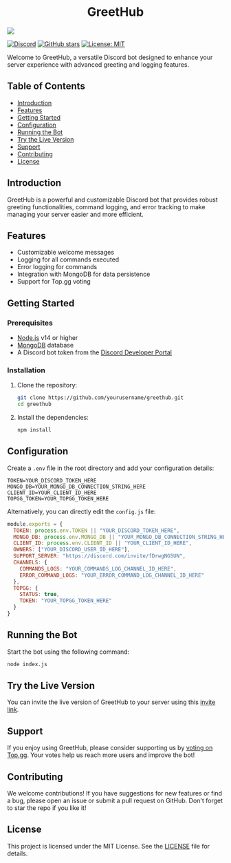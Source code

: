 <h1 align="center"> GreetHub </h1>

<img align="center" src="https://cdn.treobot.me/20240604_115918.jpg">


[![Discord](https://img.shields.io/discord/974995947379646534?label=Discord&logo=discord)](https://discord.com/invite/VDPp2g5ECU)
[![GitHub stars](https://img.shields.io/github/stars/devanshyadav2010/greethub?style=social)](https://github.com/yourusername/greethub)
[![License: MIT](https://img.shields.io/badge/License-MIT-yellow.svg)](https://opensource.org/licenses/MIT)

Welcome to GreetHub, a versatile Discord bot designed to enhance your server experience with advanced greeting and logging features.

## Table of Contents
- [Introduction](#introduction)
- [Features](#features)
- [Getting Started](#getting-started)
- [Configuration](#configuration)
- [Running the Bot](#running-the-bot)
- [Try the Live Version](#try-the-live-version)
- [Support](#support)
- [Contributing](#contributing)
- [License](#license)

## Introduction
GreetHub is a powerful and customizable Discord bot that provides robust greeting functionalities, command logging, and error tracking to make managing your server easier and more efficient.

## Features
- Customizable welcome messages
- Logging for all commands executed
- Error logging for commands
- Integration with MongoDB for data persistence
- Support for Top.gg voting

## Getting Started

### Prerequisites
- [Node.js](https://nodejs.org/en/download/) v14 or higher
- [MongoDB](https://www.mongodb.com/) database
- A Discord bot token from the [Discord Developer Portal](https://discord.com/developers/applications)

### Installation
1. Clone the repository:
   ```bash
   git clone https://github.com/yourusername/greethub.git
   cd greethub
   ```

2. Install the dependencies:
   ```bash
   npm install
   ```

## Configuration
Create a `.env` file in the root directory and add your configuration details:
```env
TOKEN=YOUR_DISCORD_TOKEN_HERE
MONGO_DB=YOUR_MONGO_DB_CONNECTION_STRING_HERE
CLIENT_ID=YOUR_CLIENT_ID_HERE
TOPGG_TOKEN=YOUR_TOPGG_TOKEN_HERE
```

Alternatively, you can directly edit the `config.js` file:
```javascript
module.exports = {
  TOKEN: process.env.TOKEN || "YOUR_DISCORD_TOKEN_HERE",
  MONGO_DB: process.env.MONGO_DB || "YOUR_MONGO_DB_CONNECTION_STRING_HERE",
  CLIENT_ID: process.env.CLIENT_ID || "YOUR_CLIENT_ID_HERE",
  OWNERS: ["YOUR_DISCORD_USER_ID_HERE"],
  SUPPORT_SERVER: "https://discord.com/invite/fDrwgNG5UN",
  CHANNELS: {
    COMMANDS_LOGS: "YOUR_COMMANDS_LOG_CHANNEL_ID_HERE",
    ERROR_COMMAND_LOGS: "YOUR_ERROR_COMMAND_LOG_CHANNEL_ID_HERE"
  },
  TOPGG: {
    STATUS: true,
    TOKEN: "YOUR_TOPGG_TOKEN_HERE"
  }
}
```

## Running the Bot
Start the bot using the following command:
```bash
node index.js
```

## Try the Live Version
You can invite the live version of GreetHub to your server using this [invite link](https://discord.com/oauth2/authorize?client_id=1157637157016584192&permissions=8&scope=bot+applications.commands).

## Support
If you enjoy using GreetHub, please consider supporting us by [voting on Top.gg](https://top.gg/bot/1157637157016584192/vote). Your votes help us reach more users and improve the bot!

## Contributing
We welcome contributions! If you have suggestions for new features or find a bug, please open an issue or submit a pull request on GitHub. Don't forget to star the repo if you like it!

## License
This project is licensed under the MIT License. See the [LICENSE](LICENSE) file for details.
